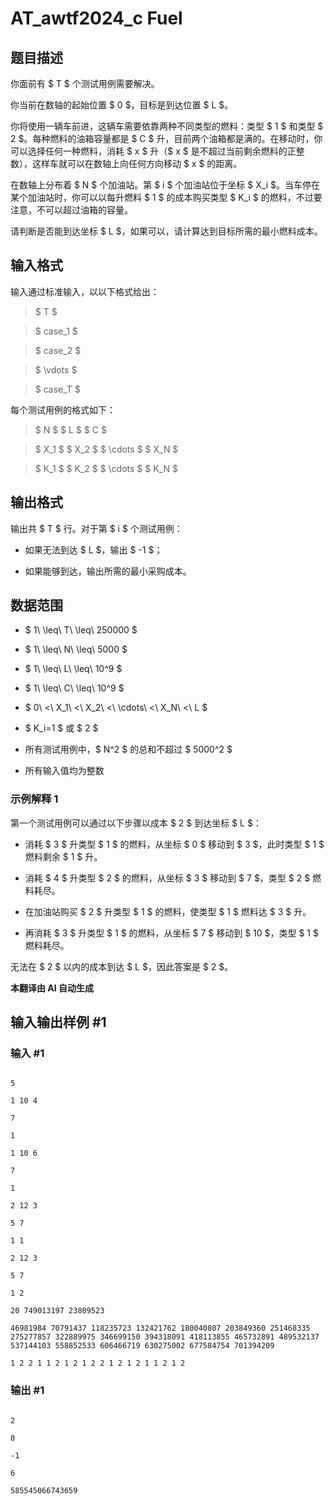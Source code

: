 # AT_awtf2024_c Fuel

## 题目描述

你面前有 $ T $ 个测试用例需要解决。

你当前在数轴的起始位置 $ 0 $，目标是到达位置 $ L $。

你将使用一辆车前进，这辆车需要依靠两种不同类型的燃料：类型 $ 1 $ 和类型 $ 2 $。每种燃料的油箱容量都是 $ C $ 升，目前两个油箱都是满的。在移动时，你可以选择任何一种燃料，消耗 $ x $ 升（$ x $ 是不超过当前剩余燃料的正整数），这样车就可以在数轴上向任何方向移动 $ x $ 的距离。

在数轴上分布着 $ N $ 个加油站。第 $ i $ 个加油站位于坐标 $ X_i $。当车停在某个加油站时，你可以以每升燃料 $ 1 $ 的成本购买类型 $ K_i $ 的燃料，不过要注意，不可以超过油箱的容量。

请判断是否能到达坐标 $ L $，如果可以，请计算达到目标所需的最小燃料成本。

## 输入格式

输入通过标准输入，以以下格式给出：

> $ T $  
> $ case_1 $  
> $ case_2 $  
> $ \vdots $  
> $ case_T $

每个测试用例的格式如下：

> $ N $ $ L $ $ C $  
> $ X_1 $ $ X_2 $ $ \cdots $ $ X_N $  
> $ K_1 $ $ K_2 $ $ \cdots $ $ K_N $

## 输出格式

输出共 $ T $ 行。对于第 $ i $ 个测试用例：
- 如果无法到达 $ L $，输出 $ -1 $；
- 如果能够到达，输出所需的最小采购成本。

## 数据范围

- $ 1\ \leq\ T\ \leq\ 250000 $
- $ 1\ \leq\ N\ \leq\ 5000 $
- $ 1\ \leq\ L\ \leq\ 10^9 $
- $ 1\ \leq\ C\ \leq\ 10^9 $
- $ 0\ <\ X_1\ <\ X_2\ <\ \cdots\ <\ X_N\ <\ L $
- $ K_i=1 $ 或 $ 2 $
- 所有测试用例中，$ N^2 $ 的总和不超过 $ 5000^2 $
- 所有输入值均为整数

### 示例解释 1

第一个测试用例可以通过以下步骤以成本 $ 2 $ 到达坐标 $ L $：
- 消耗 $ 3 $ 升类型 $ 1 $ 的燃料，从坐标 $ 0 $ 移动到 $ 3 $，此时类型 $ 1 $ 燃料剩余 $ 1 $ 升。
- 消耗 $ 4 $ 升类型 $ 2 $ 的燃料，从坐标 $ 3 $ 移动到 $ 7 $，类型 $ 2 $ 燃料耗尽。
- 在加油站购买 $ 2 $ 升类型 $ 1 $ 的燃料，使类型 $ 1 $ 燃料达 $ 3 $ 升。
- 再消耗 $ 3 $ 升类型 $ 1 $ 的燃料，从坐标 $ 7 $ 移动到 $ 10 $，类型 $ 1 $ 燃料耗尽。

无法在 $ 2 $ 以内的成本到达 $ L $，因此答案是 $ 2 $。

 **本翻译由 AI 自动生成**

## 输入输出样例 #1

### 输入 #1

```
5
1 10 4
7
1
1 10 6
7
1
2 12 3
5 7
1 1
2 12 3
5 7
1 2
20 749013197 23809523
46981984 70791437 118235723 132421762 180040807 203849360 251468335 275277857 322889975 346699150 394318091 418113855 465732891 489532137 537144103 558852533 606466719 630275002 677584754 701394209
1 2 2 1 1 2 1 2 1 2 2 1 2 1 2 1 1 2 1 2
```

### 输出 #1

```
2
0
-1
6
585545066743659
```